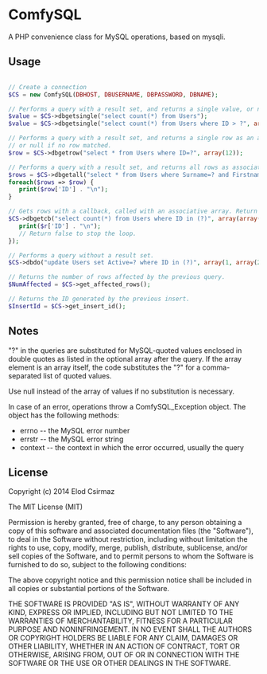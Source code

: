 # ComfySQL

A PHP convenience class for MySQL operations, based on mysqli.

## Usage

```PHP

// Create a connection
$CS = new ComfySQL(DBHOST, DBUSERNAME, DBPASSWORD, DBNAME);

// Performs a query with a result set, and returns a single value, or null if no row matched.
$value = $CS->dbgetsingle("select count(*) from Users");
$value = $CS->dbgetsingle("select count(*) from Users where ID > ?", array(12));

// Performs a query with a result set, and returns a single row as an associative array,
// or null if no row matched.
$row = $CS->dbgetrow("select * from Users where ID=?", array(12));

// Performs a query with a result set, and returns all rows as associative arrays.
$rows = $CS->dbgetall("select * from Users where Surname=? and Firstname=?", array("Smith", "John"));
foreach($rows => $row) {
   print($row['ID'] . "\n");
}

// Gets rows with a callback, called with an associative array. Return false from the callback to stop the loop.
$CS->dbgetcb("select count(*) from Users where ID in (?)", array(array(1,2,3,4)), function($r){
   print($r['ID'] . "\n");
   // Return false to stop the loop.
});

// Performs a query without a result set.
$CS->dbdo("update Users set Active=? where ID in (?)", array(1, array(2,5,9)));

// Returns the number of rows affected by the previous query.
$NumAffected = $CS->get_affected_rows();

// Returns the ID generated by the previous insert.
$InsertId = $CS->get_insert_id();

```

## Notes

"?" in the queries are substituted for MySQL-quoted values enclosed in double quotes as listed in
the optional array after the query. If the array element is an array itself, the code substitutes
the "?" for a comma-separated list of quoted values.

Use null instead of the array of values if no substitution is necessary.

In case of an error, operations throw a ComfySQL_Exception object. The object has the following
methods:

* errno -- the MySQL error number
* errstr -- the MySQL error string
* context -- the context in which the error occurred, usually the query

## License

Copyright (c) 2014 Elod Csirmaz

The MIT License (MIT)

Permission is hereby granted, free of charge, to any person obtaining a copy
of this software and associated documentation files (the "Software"), to deal
in the Software without restriction, including without limitation the rights
to use, copy, modify, merge, publish, distribute, sublicense, and/or sell
copies of the Software, and to permit persons to whom the Software is
furnished to do so, subject to the following conditions:

The above copyright notice and this permission notice shall be included in
all copies or substantial portions of the Software.

THE SOFTWARE IS PROVIDED "AS IS", WITHOUT WARRANTY OF ANY KIND, EXPRESS OR
IMPLIED, INCLUDING BUT NOT LIMITED TO THE WARRANTIES OF MERCHANTABILITY,
FITNESS FOR A PARTICULAR PURPOSE AND NONINFRINGEMENT. IN NO EVENT SHALL THE
AUTHORS OR COPYRIGHT HOLDERS BE LIABLE FOR ANY CLAIM, DAMAGES OR OTHER
LIABILITY, WHETHER IN AN ACTION OF CONTRACT, TORT OR OTHERWISE, ARISING FROM,
OUT OF OR IN CONNECTION WITH THE SOFTWARE OR THE USE OR OTHER DEALINGS IN
THE SOFTWARE.
